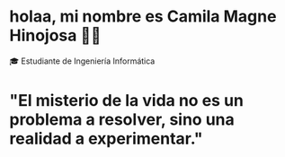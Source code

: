 # holaa, mi nombre es Camila Magne Hinojosa 👩‍💻

🎓 Estudiante de Ingeniería Informática 

# "El misterio de la vida no es un problema a resolver, sino una realidad a experimentar."
